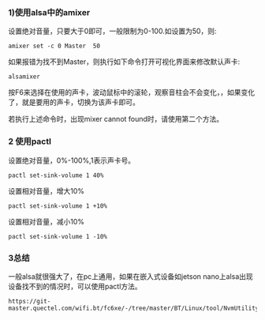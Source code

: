 ### 1)使用alsa中的amixer

设置绝对音量，只要大于0即可，一般限制为0-100.如设置为50，则:

```
amixer set -c 0 Master  50
```

如果报错为找不到Master，则执行如下命令打开可视化界面来修改默认声卡:

```
alsamixer
```

按F6来选择在使用的声卡，波动鼠标中的滚轮，观察音柱会不会变化，，如果变化了，就是要用的声卡，切换为该声卡即可。

若执行上述命令时，出现mixer cannot found时，请使用第二个方法。

### 2 使用pactl

设置绝对音量，0%-100%,1表示声卡号。

```
pactl set-sink-volume 1 40%
```

设置相对音量，增大10%

```
pactl set-sink-volume 1 +10%
```

设置相对音量，减小10%

```
pactl set-sink-volume 1 -10%
```

### 3总结

一般alsa就很强大了，在pc上通用，如果在嵌入式设备如jetson nano上alsa出现设备找不到的情况时，可以使用pactl方法。

```
https://git-master.quectel.com/wifi.bt/fc6xe/-/tree/master/BT/Linux/tool/NvmUtility
```

